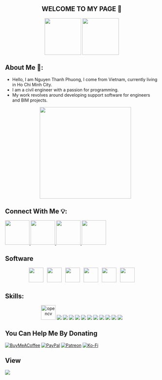 <!DOCTYPE html>
<html lang="en">
<head>
    <meta charset="UTF-8">
    <meta name="viewport" content="width=device-width, initial-scale=1.0">
</head>
<body>
    <h2 align="center">WELCOME TO MY PAGE 🙌</h2>
    <p align="center"> 
     <img align="center" width="120" src="https://github.com/PYTHINKS/00.Icon/blob/master/Logo%20ThinkTool.png" />
      <img align="center" width="120" src="https://avatars.githubusercontent.com/u/157952071?s=400&u=26422c5a68de626c8152fa86b552817b50746097&v=4" />
    </p>
</body>
</html>

## About Me 📕:
- Hello, I am Nguyen Thanh Phuong, I come from Vietnam, currently living in Ho Chi Minh City.
- I am a civil engineer with a passion for programming.
- My work revolves around developing support software for engineers and BIM projects.
   <p align="center"> 
     <img align="center" width="300" src="https://static.vecteezy.com/system/resources/previews/003/596/441/original/design-studio-concept-in-modern-flat-design-man-designer-creates-content-for-site-drawing-graphic-elements-works-at-computer-illustrator-working-on-creative-studio-project-illustration-vector.jpg" />
    </p>

## Connect With Me 💡:
<p align="left">
  <a href="https://www.linkedin.com/in/phuong-nguyen-748b25297/" target="_blank">
    <img Width="80" src="https://img.icons8.com/?size=100&id=64154&format=png&color=000000"/>
  </a>
  <a href="https://www.facebook.com/vuontoituonglai28" alt="Facebook">
    <img Width="80" src="https://img.icons8.com/?size=100&id=118562&format=png&color=000000" target="_blank" />
  </a> 
  <a href="https://www.youtube.com/@pythinks1998" alt="Youtube channel" target="_blank" >
    <img Width="80" src="https://img.icons8.com/?size=100&id=115371&format=png&color=000000"/>
  </a>
  <a href="mailto:thanhphuong.pythinks@gmail.com" alt="Email">
    <img Width="80" src="https://img.icons8.com/?size=100&id=GNO9f2CARaea&format=png&color=000000"/>
  </a>
</p>

## Software
<p align="center">
  <img src="https://onecadvn.com/Upload/images/blogs/102023/autodesk-revit-product-icon-128%402x.png" width="48" height="48" /> 
    &nbsp;
  <img src="https://seeklogo.com/images/A/autocad-logo-69326D7728-seeklogo.com.png" width="48" height="48" />
    &nbsp;
    <img src="https://www.hagerman.com/hubfs/Autodesk_Images/Icons/autodesk-robot-structural-analysis-professional-product-icon.svg" width="48" height="48" />
     &nbsp;
  <img src="https://www.modena.co.za/wp-content/uploads/autodesk-navisworks-small-social-400.png" width="48" height="48" />
     &nbsp;
  <img src="https://wiki.csiamerica.com/download/attachments/1743260/etabs?version=3&modificationDate=1632336301210&api=v2"  width="48" height="48" />
     &nbsp;
  <img src="https://encrypted-tbn0.gstatic.com/images?q=tbn:ANd9GcTfd1D4VW1zBF3z_okPD-s02NQper21muit7A&usqp=CAU" width="48" height="48" />

</p>
    
## Skills:
<p align="center">
  <img src="https://www.vectorlogo.zone/logos/opencv/opencv-icon.svg" alt="opencv" width="48" height="48"/> 
  <img src="https://img.icons8.com/color/48/000000/microsoft-sql-server.png"/>
  <img src="https://img.icons8.com/color/48/000000/mysql-logo.png"/>
  <img src="https://img.icons8.com/color/48/000000/mongodb.png"/>
  <img src="https://img.icons8.com/fluent/48/000000/matlab.png"/>
  <img src="https://img.icons8.com/color/48/000000/git.png"/>
  <img src="https://img.icons8.com/color/48/000000/github-2.png"/>
  <img src="https://img.icons8.com/color/48/000000/visual-studio-code-2019.png"/>
  <img src="https://img.icons8.com/color/48/null/visual-studio--v2.png"/>
  <img src="https://img.icons8.com/dusk/48/000000/anaconda.png"/>
  <img src="https://img.icons8.com/fluent/48/000000/spyder-ide.png"/>
  <img src="https://img.icons8.com/color/48/000000/trello.png"/>
</p>



  ## You Can Help Me By Donating
  [![BuyMeACoffee](https://img.shields.io/badge/Buy%20Me%20a%20Coffee-ffdd00?style=for-the-badge&logo=buy-me-a-coffee&logoColor=black)](https://buymeacoffee.com/kafd) 
  [![PayPal](https://img.shields.io/badge/PayPal-00457C?style=for-the-badge&logo=paypal&logoColor=white)](https://paypal.me/sdssa) 
  [![Patreon](https://img.shields.io/badge/Patreon-F96854?style=for-the-badge&logo=patreon&logoColor=white)](https://patreon.com/áQÁ) 
[![Ko-Fi](https://img.shields.io/badge/Ko--fi-F16061?style=for-the-badge&logo=ko-fi&logoColor=white)](https://ko-fi.com/thinktool)
## View
  [![](https://visitcount.itsvg.in/api?id=PYTHINKS&icon=1&color=7)](https://visitcount.itsvg.in)
